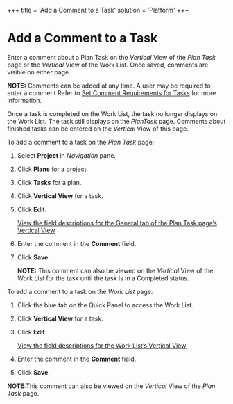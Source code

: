 +++
title = 'Add a Comment to a Task'
solution = 'Platform'
+++

# Add a Comment to a Task

Enter a comment about a Plan Task on the *Vertical* View of the *Plan
Task* page or the *<span>Vertical</span>* View of the <span>Work
List</span>. Once saved, comments are visible on either page.

**NOTE:** Comments can be added at any time. A user may be required to
enter a comment Refer to [Set Comment Requirements for
Tasks](Set_Comment_Requirements_for_Tasks) for more information.

Once a task is completed on the <span>Work List</span>, the task no
longer displays on the <span>Work List</span>. The task still displays
on the *PlanTask* page. Comments about finished tasks can be entered on
the *Vertical* View of this page.

To add a comment to a task on the <span style="font-style: italic;">Plan
Task</span> page:

1.  Select <span style="font-weight: bold;">Project</span> in
    <span style="font-style: italic;">Navigation</span> pane.

2.  Click <span style="font-weight: bold;">Plans</span> for a project

3.  Click <span style="font-weight: bold;">Tasks</span> for a plan.

4.  Click <span style="font-weight: bold;">Vertical View</span> for a
    task.

5.  Click <span style="font-weight: bold;">Edit</span>.
    
    [View the field descriptions for the General tab of the Plan Task
    page’s Vertical View](../Page_Desc/Plan_Task_H#General_Tab)

6.  Enter the comment in the
    <span style="font-weight: bold;">Comment</span> field.

7.  Click <span style="font-weight: bold;">Save</span>.
    
    **NOTE:** This comment can also be viewed on the *Vertical* View of
    the <span>Work List</span> for the task until the task is in a
    Completed status.

To add a comment to a task on the <span style="font-style: italic;">Work
List</span> page:

1.  Click the blue tab on the Quick Panel to access the Work List.

2.  Click <span style="font-weight: bold;">Vertical View</span> for a
    task.

3.  Click <span style="font-weight: bold;">Edit</span>.
    
    [View the field descriptions for the Work List’s Vertical
    View](../Page_Desc/Work_List#Work_List_V)

4.  Enter the comment in the
    <span style="font-weight: bold;">Comment</span> field.

5.  Click <span style="font-weight: bold;">Save</span>.

**NOTE**:This comment can also be viewed on the *Vertical* View of the
*Plan Task* page.
